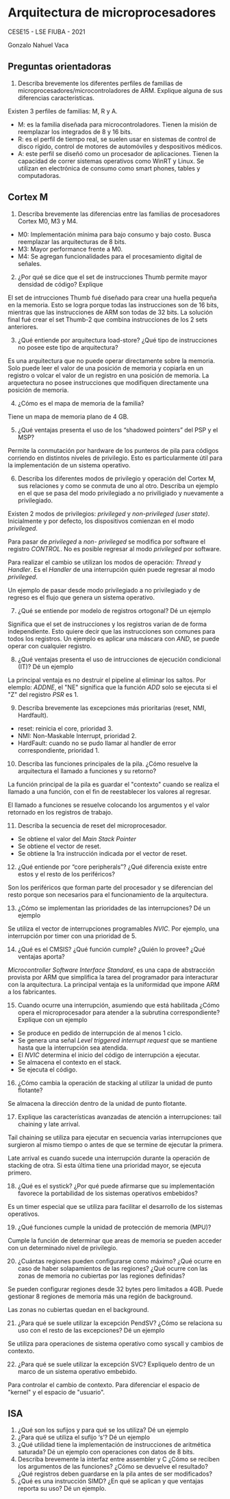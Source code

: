 # Arquitectura de microprocesadores

CESE15 - LSE FIUBA - 2021

Gonzalo Nahuel Vaca

## Preguntas orientadoras

1. Describa brevemente los diferentes perfiles de familias de microprocesadores/microcontroladores de ARM. Explique alguna de sus diferencias características.

Existen 3 perfiles de familias: M, R y A.

* M: es la familia diseñada para microcontroladores. Tienen la misión de reemplazar los integrados de 8 y 16 bits.
* R: es el perfil de tiempo real, se suelen usar en sistemas de control de disco rígido, control de motores de automóviles y despositivos médicos.
* A: este perfil se diseñó como un procesador de aplicaciones. Tienen la capacidad de correr sistemas operativos como WinRT y Linux. Se utilizan en electrónica de consumo como smart phones, tables y computadoras.

## Cortex M

1. Describa brevemente las diferencias entre las familias de procesadores Cortex M0, M3 y M4.

* M0: Implementación mínima para bajo consumo y bajo costo. Busca reemplazar las arquitecturas de 8 bits.
* M3: Mayor performance frente a M0.
* M4: Se agregan funcionalidades para el procesamiento digital de señales.

2. ¿Por qué se dice que el set de instrucciones Thumb permite mayor densidad de código? Explique

El set de intrucciones Thumb fué diseñado para crear una huella pequeña en la memoria. Esto se logra porque todas las instrucciones son de 16 bits, mientras que las instrucciones de ARM son todas de 32 bits. La solución final fué crear el set Thumb-2 que combina instrucciones de los 2 sets anteriores.

3. ¿Qué entiende por arquitectura load-store? ¿Qué tipo de instrucciones no posee este tipo de arquitectura?

Es una arquitectura que no puede operar directamente sobre la memoria. Solo puede leer el valor de una posición de memoria y copiarla en un registro o volcar el valor de un registro en una posición de memoria. La arquetectura no posee instrucciones que modifiquen directamente una posición de memoria.

4. ¿Cómo es el mapa de memoria de la familia?

Tiene un mapa de memoria plano de 4 GB.

5. ¿Qué ventajas presenta el uso de los “shadowed pointers” del PSP y el MSP?

Permite la conmutación por hardware de los punteros de pila para códigos corriendo en distintos niveles de privilegio. Esto es particularmente útil para la implementación de un sistema operativo.

6. Describa los diferentes modos de privilegio y operación del Cortex M, sus relaciones y como se conmuta de uno al otro. Describa un ejemplo en el que se pasa del modo privilegiado a no priviligiado y nuevamente a privilegiado.

Existen 2 modos de privilegios: *privileged* y *non-privileged (user state)*.
Inicialmente y por defecto, los dispositivos comienzan en el modo *privileged*.

Para pasar de *privileged* a *non- privileged* se modifica por software el registro *CONTROL*.
No es posible regresar al modo *privileged* por software.

Para realizar el cambio se utilizan los modos de operación: *Thread* y *Handler*.
Es el *Handler* de una interrupción quién puede regresar al modo *privileged*.

Un ejemplo de pasar desde modo privilegiado a no privilegiado y de regreso es el flujo que genera un sistema operativo.

7. ¿Qué se entiende por modelo de registros ortogonal? Dé un ejemplo

Significa que el set de instrucciones y los registros varian de de forma independiente. Esto quiere decir que las instrucciones son comunes para todos los registros. Un ejemplo es aplicar una máscara con *AND*, se puede operar con cualquier registro.

8. ¿Qué ventajas presenta el uso de intrucciones de ejecución condicional (IT)? Dé un ejemplo

La principal ventaja es no destruir el pipeline al eliminar los saltos. Por elemplo: *ADDNE*, el "NE" significa que la función *ADD* solo se ejecuta si el "Z" del registro *PSR* es 1.

9. Describa brevemente las excepciones más prioritarias (reset, NMI, Hardfault).

* reset: reinicia el core, prioridad 3.
* NMI: Non-Maskable Interrupt, prioridad 2.
* HardFault: cuando no se pudo llamar al handler de error correspondiente, prioridad 1.

10. Describa las funciones principales de la pila. ¿Cómo resuelve la arquitectura el llamado a funciones y su retorno?

La función principal de la pila es guardar el "contexto" cuando se realiza el llamado a una función, con el fin de reestablecer los valores al regresar.

El llamado a funciones se resuelve colocando los argumentos y el valor retornado en los registros de trabajo.

11. Describa la secuencia de reset del microprocesador.

* Se obtiene el valor del *Main Stack Pointer*
* Se obtiene el vector de reset.
* Se obtiene la 1ra instrucción indicada por el vector de reset.

12. ¿Qué entiende por “core peripherals”? ¿Qué diferencia existe entre estos y el resto de los periféricos?

Son los periféricos que forman parte del procesador y se diferencian del resto porque son necesarios para el funcionamiento de la arquitectura.

13. ¿Cómo se implementan las prioridades de las interrupciones? Dé un ejemplo

Se utiliza el vector de interrupciones programables *NVIC*. Por ejemplo, una interrupción por timer con una prioridad de 5.

14. ¿Qué es el CMSIS? ¿Qué función cumple? ¿Quién lo provee? ¿Qué ventajas aporta?

*Microcontroller Software Interface Standard*, es una capa de abstracción provista por ARM que simplifica la tarea del programador para interacturar con la arquitectura.
La principal ventaja es la uniformidad que impone ARM a los fabricantes.

15. Cuando ocurre una interrupción, asumiendo que está habilitada ¿Cómo opera el microprocesador para atender a la subrutina correspondiente? Explique con un ejemplo

* Se produce en pedido de interrupción de al menos 1 ciclo.
* Se genera una señal *Level triggered interrupt request* que se mantiene hasta que la interrupción sea atendida.
* El *NVIC* determina el inicio del código de interrupción a ejecutar.
* Se almacena el contexto en el stack.
* Se ejecuta el código.

16. ¿Cómo cambia la operación de stacking al utilizar la unidad de punto flotante?

Se almacena la dirección dentro de la unidad de punto flotante.

17. Explique las características avanzadas de atención a interrupciones: tail chaining y late arrival.

Tail chaining se utiliza para ejecutar en secuencia varias interrupciones que surgieron al mismo tiempo o antes de que se termine de ejecutar la primera.

Late arrival es cuando sucede una interrupción durante la operación de stacking de otra. Si esta última tiene una prioridad mayor, se ejecuta primero.

18. ¿Qué es el systick? ¿Por qué puede afirmarse que su implementación favorece la portabilidad de los sistemas operativos embebidos?

Es un timer especial que se utiliza para facilitar el desarrollo de los sistemas operativos.

19. ¿Qué funciones cumple la unidad de protección de memoria (MPU)?

Cumple la función de determinar que areas de memoria se pueden acceder con un determinado nivel de privilegio.

20. ¿Cuántas regiones pueden configurarse como máximo? ¿Qué ocurre en caso de haber solapamientos de las regiones? ¿Qué ocurre con las zonas de memoria no cubiertas por las regiones definidas?

Se pueden configurar regiones desde 32 bytes pero limitados a 4GB. Puede gestionar 8 regiones de memoria más una región de background.

Las zonas no cubiertas quedan en el background.

21. ¿Para qué se suele utilizar la excepción PendSV? ¿Cómo se relaciona su uso con el resto de las excepciones? Dé un ejemplo

Se utiliza para operaciones de sistema operativo como syscall y cambios de contexto.

22. ¿Para qué se suele utilizar la excepción SVC? Expliquelo dentro de un marco de un
sistema operativo embebido.

Para controlar el cambio de contexto. Para diferenciar el espacio de "kernel" y el espacio de "usuario".

## ISA

1. ¿Qué son los sufijos y para qué se los utiliza? Dé un ejemplo
2. ¿Para qué se utiliza el sufijo ‘s’? Dé un ejemplo
3. ¿Qué utilidad tiene la implementación de instrucciones de aritmética saturada? Dé un ejemplo con operaciones con datos de 8 bits.
4. Describa brevemente la interfaz entre assembler y C ¿Cómo se reciben los argumentos de las funciones? ¿Cómo se devuelve el resultado? ¿Qué registros deben guardarse en la pila antes de ser modificados?
5. ¿Qué es una instrucción SIMD? ¿En qué se aplican y que ventajas reporta su uso? Dé un ejemplo.